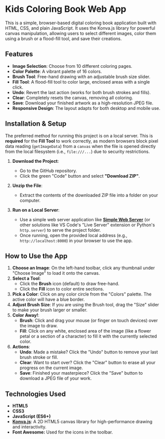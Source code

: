 # Kids Coloring Book Web App

This is a simple, browser-based digital coloring book application built with HTML, CSS, and plain JavaScript. It uses the Konva.js library for powerful canvas manipulation, allowing users to select different images, color them using a brush or a flood-fill tool, and save their creations.

## Features

* **Image Selection**: Choose from 10 different coloring pages.
* **Color Palette**: A vibrant palette of 16 colors.
* **Brush Tool**: Free-hand drawing with an adjustable brush size slider.
* **Fill Tool**: A flood-fill tool to color large, enclosed areas with a single click.
* **Undo**: Revert the last action (works for both brush strokes and fills).
* **Clear**: Completely resets the canvas, removing all coloring.
* **Save**: Download your finished artwork as a high-resolution JPEG file.
* **Responsive Design**: The layout adapts for both desktop and mobile use.

## Installation & Setup

The preferred method for running this project is on a local server. This is **required** for the **Fill Tool** to work correctly, as modern browsers block pixel data reading (`getImageData`) from a `canvas` when the file is opened directly from the local filesystem (i.e., `file:///...`) due to security restrictions.

1.  **Download the Project**:
    * Go to the GitHub repository.
    * Click the green "Code" button and select **"Download ZIP"**.

2.  **Unzip the File**:
    * Extract the contents of the downloaded ZIP file into a folder on your computer.

3.  **Run on a Local Server**:
    * Use a simple web server application like [**Simple Web Server**](https://simplewebserver.org/) (or other solutions like VS Code's "Live Server" extension or Python's `http.server`) to serve the project folder.
    * Once running, open the provided local address (e.g., `http://localhost:8000`) in your browser to use the app.

## How to Use the App

1.  **Choose an Image**: On the left-hand toolbar, click any thumbnail under "Choose Image" to load it onto the canvas.
2.  **Select a Tool**:
    * Click the **Brush** icon (default) to draw free-hand.
    * Click the **Fill** icon to color entire sections.
3.  **Pick a Color**: Click on any color circle from the "Colors" palette. The active color will have a blue border.
4.  **Adjust Brush Size**: If you are using the Brush tool, drag the "Size" slider to make your brush larger or smaller.
5.  **Color Away!**:
    * **Brush**: Click and drag your mouse (or finger on touch devices) over the image to draw.
    * **Fill**: Click on any white, enclosed area of the image (like a flower petal or a section of a character) to fill it with the currently selected color.
6.  **Actions**:
    * **Undo**: Made a mistake? Click the "Undo" button to remove your last brush stroke or fill.
    * **Clear**: Want to start over? Click the "Clear" button to erase all your progress on the current image.
    * **Save**: Finished your masterpiece? Click the "Save" button to download a JPEG file of your work.

## Technologies Used

* **HTML5**
* **CSS3**
* **JavaScript (ES6+)**
* [**Konva.js**](https://konvajs.org/): A 2D HTML5 canvas library for high-performance drawing and interactivity.
* **Font Awesome:** Used for the icons in the toolbar.
